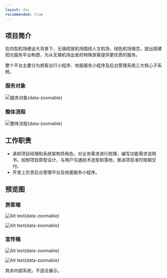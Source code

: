 ```yaml
---
layout: doc
recommended: true
---
```


## 项目简介 ##

在四型机场建设大背景下，无锡硕放机场围绕人文机场、绿色机场理念，提出搭建阳光服务平台构想，为从无锡机场出发的特殊旅客提供更优质的服务。

整个平台主要分为旅客出行小程序、地面服务小程序及后台管理系统三大核心子系统。

### 服务对象 ###

>

![服务对象](/images/cmono-f6b17711e73e91ff42cbe13b77cfcf7.png){data-zoomable}

### 整体流程 ###

>

![整体流程](/images/cmono-453d84abb453080a9b5787ecbc50c1d.png){data-zoomable}

## 工作职责 ##

- 承担项目经理和系统架构师角色，对业务需求进行梳理，编写功能需求说明书，绘制项目原型设计，与用户沟通技术选型和落地，推进项目准时按期交付。
- 开发上负责后台管理平台及地面服务小程序。

## 预览图 ##

### 旅客端 ###

<div class="w-full flex flex-col gap-8 justify-evenly items-center mb-4">

![Alt text](/images/cmono-air_passenger1.png){data-zoomable}

![Alt text](/images/cmono-air_passenger2.png){data-zoomable}

</div>

### 宣传稿 ###

<div class="grid grid-cols-2 gap-4">

![Alt text](/images/cmono-d8ada751f7a9aadebbff2557c19cba0.jpg){data-zoomable}

![Alt text](/images/cmono-2f3236719cc6fdee8b1ae6f82d880d5.jpg){data-zoomable}

</div>

其余内部系统，不适合展示。
